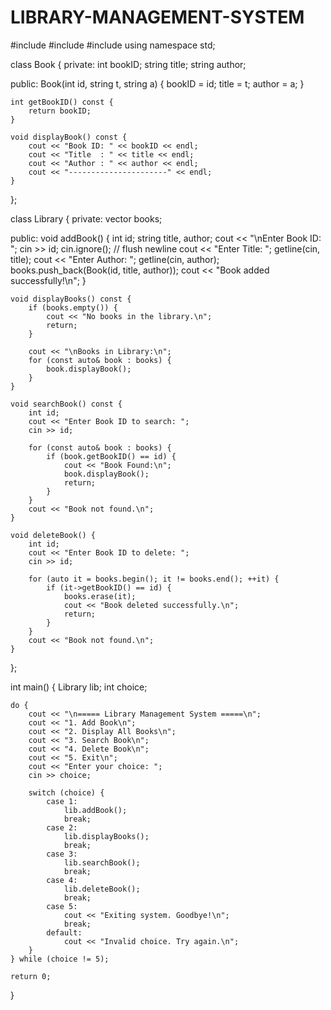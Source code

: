 # LIBRARY-MANAGEMENT-SYSTEM
#include <iostream>
#include <vector>
#include <string>
using namespace std;

class Book {
private:
    int bookID;
    string title;
    string author;

public:
    Book(int id, string t, string a) {
        bookID = id;
        title = t;
        author = a;
    }

    int getBookID() const {
        return bookID;
    }

    void displayBook() const {
        cout << "Book ID: " << bookID << endl;
        cout << "Title  : " << title << endl;
        cout << "Author : " << author << endl;
        cout << "----------------------" << endl;
    }
};

class Library {
private:
    vector<Book> books;

public:
    void addBook() {
        int id;
        string title, author;
        cout << "\nEnter Book ID: ";
        cin >> id;
        cin.ignore(); // flush newline
        cout << "Enter Title: ";
        getline(cin, title);
        cout << "Enter Author: ";
        getline(cin, author);
        books.push_back(Book(id, title, author));
        cout << "Book added successfully!\n";
    }

    void displayBooks() const {
        if (books.empty()) {
            cout << "No books in the library.\n";
            return;
        }

        cout << "\nBooks in Library:\n";
        for (const auto& book : books) {
            book.displayBook();
        }
    }

    void searchBook() const {
        int id;
        cout << "Enter Book ID to search: ";
        cin >> id;

        for (const auto& book : books) {
            if (book.getBookID() == id) {
                cout << "Book Found:\n";
                book.displayBook();
                return;
            }
        }
        cout << "Book not found.\n";
    }

    void deleteBook() {
        int id;
        cout << "Enter Book ID to delete: ";
        cin >> id;

        for (auto it = books.begin(); it != books.end(); ++it) {
            if (it->getBookID() == id) {
                books.erase(it);
                cout << "Book deleted successfully.\n";
                return;
            }
        }
        cout << "Book not found.\n";
    }
};

int main() {
    Library lib;
    int choice;

    do {
        cout << "\n===== Library Management System =====\n";
        cout << "1. Add Book\n";
        cout << "2. Display All Books\n";
        cout << "3. Search Book\n";
        cout << "4. Delete Book\n";
        cout << "5. Exit\n";
        cout << "Enter your choice: ";
        cin >> choice;

        switch (choice) {
            case 1:
                lib.addBook();
                break;
            case 2:
                lib.displayBooks();
                break;
            case 3:
                lib.searchBook();
                break;
            case 4:
                lib.deleteBook();
                break;
            case 5:
                cout << "Exiting system. Goodbye!\n";
                break;
            default:
                cout << "Invalid choice. Try again.\n";
        }
    } while (choice != 5);

    return 0;
}
